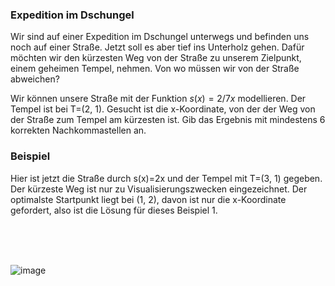### Expedition im Dschungel 
Wir sind auf einer Expedition im Dschungel unterwegs und befinden uns noch auf 
einer Straße. Jetzt soll es aber tief ins Unterholz gehen. Dafür möchten wir den 
kürzesten Weg von der Straße zu unserem Zielpunkt, einem geheimen Tempel, nehmen.
Von wo müssen wir von der Straße abweichen?

Wir können unsere Straße mit der Funktion $s(x)=2/7x$ modellieren. Der Tempel ist
bei T=(2, 1). Gesucht ist die x-Koordinate, von der der Weg von der Straße zum 
Tempel am kürzesten ist. Gib das Ergebnis mit mindestens 6 korrekten Nachkommastellen an.


### Beispiel
Hier ist jetzt die Straße durch s(x)=2x und der Tempel mit T=(3, 1) gegeben.
Der kürzeste Weg ist nur zu Visualisierungszwecken eingezeichnet. Der 
optimalste Startpunkt liegt bei (1, 2), davon ist nur die x-Koordinate gefordert, 
also ist die Lösung für dieses Beispiel 1.

<br>
<br>
<br>

![image](/static/images/expedition_im_dschungel.png)


